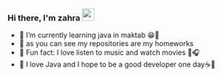 
### Hi there, I'm zahra  <a href="https://www.gautamkrishnar.com/"><img src="https://media.giphy.com/media/hvRJCLFzcasrR4ia7z/giphy.gif" width="25px"></a>
- 🔶️ I’m currently learning java in maktab 😁👩
- 🔶️ as you can see my repositories are my homeworks 
- 🔶️ Fun fact: I love listen to music and watch movies 🎵🎧
- 🔶️ I love Java and I hope to be a good developer one day☕🧡



